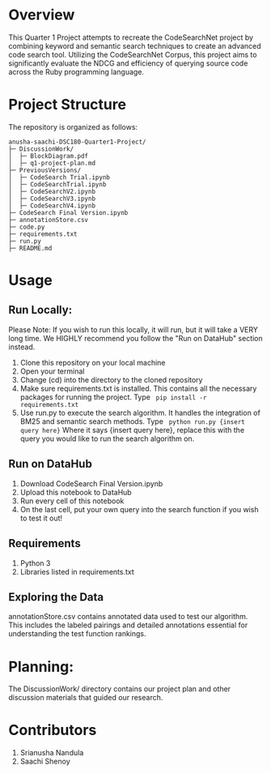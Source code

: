# Overview 

This Quarter 1 Project attempts to recreate the CodeSearchNet project by combining keyword and semantic search techniques to create an advanced code search tool. Utilizing the CodeSearchNet Corpus, this project aims to significantly evaluate the NDCG and efficiency of querying source code across the Ruby programming language.

# Project Structure
The repository is organized as follows:
```
anusha-saachi-DSC180-Quarter1-Project/
├─ DiscussionWork/
│  ├─ BlockDiagram.pdf
│  ├─ q1-project-plan.md
├─ PreviousVersions/
│  ├─ CodeSearch Trial.ipynb
│  ├─ CodeSearchTrial.ipynb
│  ├─ CodeSearchV2.ipynb
│  ├─ CodeSearchV3.ipynb
│  ├─ CodeSearchV4.ipynb
├─ CodeSearch Final Version.ipynb
├─ annotationStore.csv
├─ code.py
├─ requirements.txt
├─ run.py
├─ README.md

```

# Usage

## Run Locally: 
Please Note: If you wish to run this locally, it will run, but it will take a VERY long time. We HIGHLY recommend you follow the "Run on DataHub" section instead.

1. Clone this repository on your local machine
2. Open your terminal
3. Change (cd) into the directory to the cloned repository
4. Make sure requirements.txt is installed. This contains all the necessary packages for running the project. Type  ``` pip install -r requirements.txt```
5. Use run.py to execute the search algorithm. It handles the integration of BM25 and semantic search methods. Type  ``` python run.py {insert query here}``` Where it says {insert query here}, replace this with the query you would like to run the search algorithm on.

## Run on DataHub
1. Download CodeSearch Final Version.ipynb
2. Upload this notebook to DataHub
3. Run every cell of this notebook
4. On the last cell, put your own query into the search function if you wish to test it out!

## Requirements
1) Python 3
2) Libraries listed in requirements.txt

## Exploring the Data
annotationStore.csv contains annotated data used to test our algorithm. This includes the labeled pairings and detailed annotations essential for understanding the test function rankings.

# Planning: 
The DiscussionWork/ directory contains our project plan and other discussion materials that guided our research.

# Contributors
1. Srianusha Nandula
2. Saachi Shenoy

